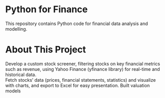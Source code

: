 # Python for Finance 
This repository contains Python code for financial data analysis and modelling. 
# About This Project
Develop a custom stock screener, filtering stocks on key financial metrics such as revenue, using Yahoo Finance (yfinance library) for real-time and 
historical data.  
Fetch stocks’ data (prices, financial statements, statistics) and visualize with charts, and export to Excel for easy presentation. 
Built valuation models 

